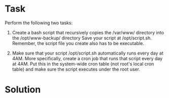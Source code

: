 # Task
Perform the following two tasks:
1. Create a bash script that recursively copies the /var/www/ directory into the /opt/www-backup/ directory
   Save your script at /opt/script.sh. Remember, the script file you create also has to be executable.

2. Make sure that your script /opt/script.sh automatically runs every day at 4AM. More specifically, create a cron job that runs that script every day at 4AM. Put this in the system-wide cron table (not root's local cron table) and make sure the script executes under the root user.

# Solution

